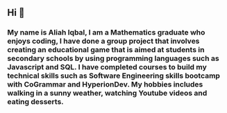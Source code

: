 ## Hi 👋

### My name is Aliah Iqbal, I am a Mathematics graduate who enjoys coding, I have done a group project that involves creating an educational game that is aimed at students in secondary schools by using programming languages such as Javascript and SQL. I have completed courses to build my technical skills such as Software Engineering skills bootcamp with CoGrammar and HyperionDev. My hobbies includes walking in a sunny weather, watching Youtube videos and eating desserts. 
###
